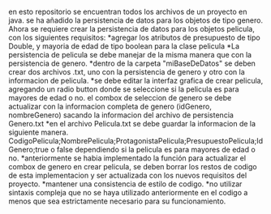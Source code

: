 en esto repositorio se encuentran todos los archivos de un proyecto en java. se ha añadido la persistencia de datos para los objetos de tipo genero. Ahora se requiere crear la persistencia de datos para los objetos pelicula, con los siguientes requisitos:
*agregar los atributos de presupuesto de tipo Double, y mayoria de edad de tipo boolean para la clase pelicula
*La persistencia de pelicula se debe manejar de la misma manera que con la persistencia de genero.
*dentro de la carpeta "miBaseDeDatos" se deben crear dos archivos .txt, uno con la persistencia de genero y otro con la informacion de pelicula.
*se debe editar la interfaz grafica de crear pelicula, agregando un radio button donde se seleccione si la pelicula es para mayores de edad o no. el combox de seleccion de genero se debe actualizar con la informacion completa de genero (idGenero, nombreGenero) sacando la informacion del archivo de persistencia Genero.txt
*en el archivo Pelicula.txt se debe guardar la informacion de la siguiente manera. CodigoPelicula;NombrePelicula;ProtagonistaPelicula;PresupuestoPelicula;IdGenero;true o false dependiendo si la pelicula es para mayores de edad o no.
*anteriormente se habia implementado la función para actualizar el combox de genero en crear pelicula, se deben borrar los restos de codigo de esta implementacion y ser actualizada con los nuevos requisitos del proyecto.
*mantener una consistencia de estilo de codigo.
*no utilizar sintaxis compleja que no se haya utilizado anteriormente en el codigo a menos que sea estrictamente necesario para su funcionamiento.

